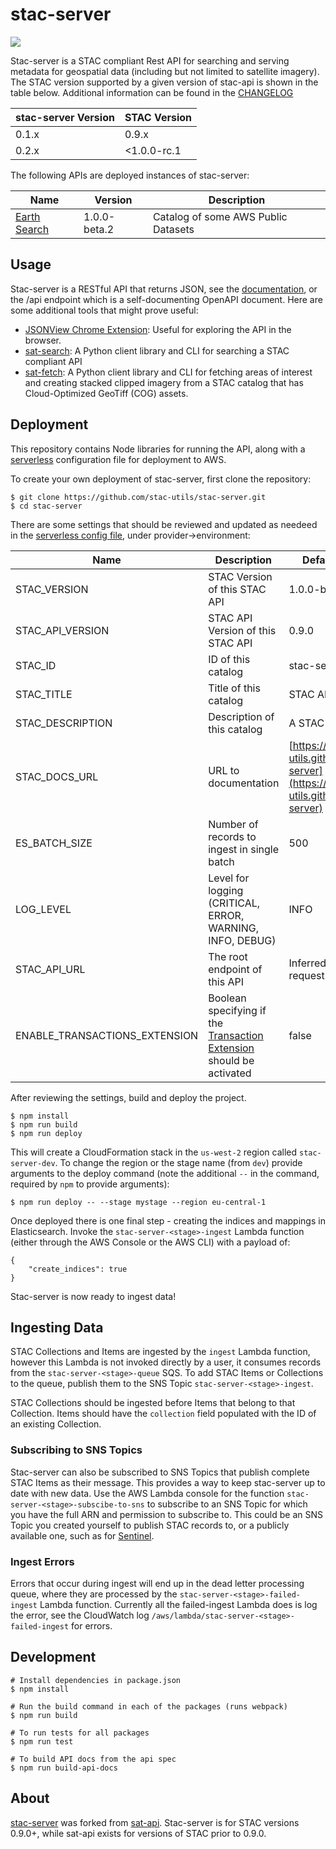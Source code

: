 # stac-server 

![](https://github.com/stac-utils/stac-server/workflows/Push%20Event/badge.svg)

Stac-server is a STAC compliant Rest API for searching and serving metadata for geospatial data (including but not limited to satellite imagery). The STAC version supported by a given version of stac-api is shown in the table below. Additional information can be found in the [CHANGELOG](CHANGELOG.md)

| stac-server Version | STAC Version  |
| -------- | ---------- |
| 0.1.x    | 0.9.x      |
| 0.2.x    | <1.0.0-rc.1 |

The following APIs are deployed instances of stac-server:

| Name     | Version   | Description |
| -------- | ----      | ----        |
| [Earth Search](https://earth-search.aws.element84.com/v0/) | 1.0.0-beta.2 | Catalog of some AWS Public Datasets |


## Usage

Stac-server is a RESTful API that returns JSON, see the [documentation](http://stac-utils.github.io/stac-server), or the /api endpoint which is a self-documenting OpenAPI document. Here are some additional tools that might prove useful:

- [JSONView Chrome Extension](https://chrome.google.com/webstore/detail/jsonview/chklaanhfefbnpoihckbnefhakgolnmc?hl=en): Useful for exploring the API in the browser.
- [sat-search](https://github.com/sat-utils/sat-search): A Python client library and CLI for searching a STAC compliant API
- [sat-fetch](https://github.com/sat-utils/sat-fetch): A Python client library and CLI for fetching areas of interest and creating stacked clipped imagery from a STAC catalog that has Cloud-Optimized GeoTiff (COG) assets.


## Deployment

This repository contains Node libraries for running the API, along with a [serverless](https://serverless.com/) configuration file for deployment to AWS.

To create your own deployment of stac-server, first clone the repository:

```
$ git clone https://github.com/stac-utils/stac-server.git
$ cd stac-server
```

There are some settings that should be reviewed and updated as needeed in the [serverless config file](serverless.yml), under provider->environment:

| Name | Description | Default Value |
| ---- | ----------- | ------------- |
| STAC_VERSION | STAC Version of this STAC API | 1.0.0-beta.2 |
| STAC_API_VERSION | STAC API Version of this STAC API | 0.9.0 |
| STAC_ID | ID of this catalog | stac-server |
| STAC_TITLE | Title of this catalog | STAC API |
| STAC_DESCRIPTION | Description of this catalog | A STAC API |
| STAC_DOCS_URL | URL to documentation | [https://stac-utils.github.io/stac-server](https://stac-utils.github.io/stac-server) |
| ES_BATCH_SIZE | Number of records to ingest in single batch | 500 |
| LOG_LEVEL | Level for logging (CRITICAL, ERROR, WARNING, INFO, DEBUG) | INFO |
| STAC_API_URL | The root endpoint of this API | Inferred from request |
| ENABLE_TRANSACTIONS_EXTENSION | Boolean specifying if the [Transaction Extension](https://github.com/radiantearth/stac-api-spec/tree/master/extensions/transaction) should be activated | false |

After reviewing the settings, build and deploy the project.

```
$ npm install
$ npm run build
$ npm run deploy
```

This will create a CloudFormation stack in the `us-west-2` region called `stac-server-dev`. To change the region or the stage name (from `dev`) provide arguments to the deploy command (note the additional `--` in the command, required by `npm` to provide arguments):

```
$ npm run deploy -- --stage mystage --region eu-central-1
```

Once deployed there is one final step - creating the indices and mappings in Elasticsearch. Invoke the `stac-server-<stage>-ingest` Lambda function (either through the AWS Console or the AWS CLI) with a payload of:

```
{
    "create_indices": true
}
```

Stac-server is now ready to ingest data!

## Ingesting Data

STAC Collections and Items are ingested by the `ingest` Lambda function, however this Lambda is not invoked directly by a user, it consumes records from the `stac-server-<stage>-queue` SQS. To add STAC Items or Collections to the queue, publish them to the SNS Topic `stac-server-<stage>-ingest`.

STAC Collections should be ingested before Items that belong to that Collection. Items should have the `collection` field populated with the ID of an existing Collection.

### Subscribing to SNS Topics

Stac-server can also be subscribed to SNS Topics that publish complete STAC Items as their message. This provides a way to keep stac-server up to date with new data. Use the AWS Lambda console for the function `stac-server-<stage>-subscibe-to-sns` to subscribe to an SNS Topic for which you have the full ARN and permission to subscribe to. This could be an SNS Topic you created yourself to publish STAC records to, or a publicly available one, such as for [Sentinel](https://github.com/sat-utils/sat-stac-sentinel).

### Ingest Errors

Errors that occur during ingest will end up in the dead letter processing queue, where they are processed by the `stac-server-<stage>-failed-ingest` Lambda function. Currently all the failed-ingest Lambda does is log the error, see the CloudWatch log `/aws/lambda/stac-server-<stage>-failed-ingest` for errors.

## Development


```
# Install dependencies in package.json
$ npm install

# Run the build command in each of the packages (runs webpack)
$ npm run build

# To run tests for all packages
$ npm run test

# To build API docs from the api spec
$ npm run build-api-docs
```

## About

[stac-server](https://github.com/stac-utils/stac-server) was forked from [sat-api](https://github.com/sat-utils/sat-api). Stac-server is for STAC versions 0.9.0+, while sat-api exists for versions of STAC prior to 0.9.0.
